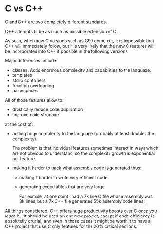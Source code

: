 # C vs C++

C and C++ are two completely different standards.

C++ attempts to be as much as possible extension of C.

As such, when new C versions such as C99 come out, it is impossible that C++ will immediately follow, but it is very likely that the new C features will be incorporated into C++ if possible in the following versions.

Major differences include:

- classes. Adds enormous complexity and capabilities to the language.
- templates
- stdlib containers
- function overloading
- namespaces

All of those features allow to:

- drastically reduce code duplication
- improve code structure

at the cost of:

-   adding huge complexity to the language (probably at least doubles the complexity).

    The problem is that individual features sometimes interact in ways which are not obvious to understand, so the complexity growth is exponential per feature.

-   making it harder to track what assembly code is generated thus:

    -   making it harder to write very efficient code

    -   generating executables that are very large

        For exmple, at one point I had a 7k line C file whose assembly was 8k lines, but a 7k C++ file generated 55k assembly code lines!!

All things considered, C++ offers huge productivity boosts over C *once you learn it*... It should be used on any new project, except if code efficiency is absolutelly crucial, and even in those cases it might be worth it to have a C++ project that use C only features for the 20% critical sections.
